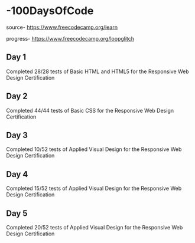 # -100DaysOfCode
source- https://www.freecodecamp.org/learn

progress- https://www.freecodecamp.org/loopglitch

## Day 1
Completed 28/28 tests of Basic HTML and HTML5 for the Responsive Web Design Certification

## Day 2
Completed 44/44 tests of Basic CSS for the Responsive Web Design Certification

## Day 3
Completed 10/52 tests of Applied Visual Design for the Responsive Web Design Certification

## Day 4
Completed 15/52 tests of Applied Visual Design for the Responsive Web Design Certification

## Day 5
Completed 20/52 tests of Applied Visual Design for the Responsive Web Design Certification
